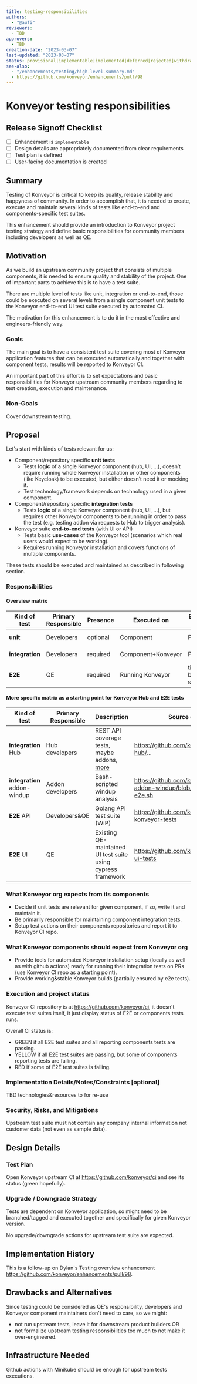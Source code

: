 ```yaml
---
title: testing-responsibilities
authors:
  - "@aufi"
reviewers:
  - TBD
approvers:
  - TBD
creation-date: "2023-03-07"
last-updated: "2023-03-07"
status: provisional|implementable|implemented|deferred|rejected|withdrawn|replaced
see-also:
  - "/enhancements/testing/high-level-summary.md"
  - https://github.com/konveyor/enhancements/pull/98
---
```


# Konveyor testing responsibilities

## Release Signoff Checklist

- [ ] Enhancement is `implementable`
- [ ] Design details are appropriately documented from clear requirements
- [ ] Test plan is defined
- [ ] User-facing documentation is created

## Summary

Testing of Konveyor is critical to keep its quality, release stability and happyness of community. In order to accomplish that, it is needed to create, execute and maintain several kinds of tests like end-to-end and components-specific test suites.

This enhancement should provide an introduction to Konveyor project testing strategy and define basic responsibilities for community members including developers as well as QE.

## Motivation

As we build an upstream community project that consists of multiple components, it is needed to ensure quality and stability of the project. One of important parts to achieve this is to have a test suite.

There are multiple level of tests like unit, integration or end-to-end, those could be executed on several levels from a single component unit tests to the Konveyor end-to-end UI test suite executed by automated CI.

The motivation for this enhancement is to do it in the most effective and engineers-friendly way.

### Goals

The main goal is to have a consistent test suite covering most of Konveyor application features that can be executed automatically and together with component tests, results will be reported to Konveyor CI.

An important part of this effort is to set expectations and basic responsibilities for Konveyor upstream community members regarding to test creation, execution and maintenance.

### Non-Goals

Cover downstream testing.

## Proposal

Let's start with kinds of tests relevant for us:
- Component/repository specific **unit tests**
  - Tests **logic** of a single Konveyor component (hub, UI, …), doesn’t require running whole Konveyor installation or other components (like Keycloak) to be executed, but either doesn’t need it or mocking it.
  - Test technology/framework depends on technology used in a given component.
- Component/repository specific **integration tests**
  - Tests **logic** of a single Konveyor component (hub, UI, …), but requires other Konveyor components to be running in order to pass the test (e.g. testing addon via requests to Hub to trigger analysis).
- Konveyor suite **end-to-end tests** (with UI or API)
  - Tests basic **use-cases** of the Konveyor tool (scenarios which real users would expect to be working).
  - Requires running Konveyor installation and covers functions of multiple components.

These tests should be executed and maintained as described in following section.

### Responsibilities

#### Overview matrix

| Kind of test | Primary Responsible | Presence | Executed on | Executed from | Source code in |
|---|---|---|---|---|---|
| **unit** | Developers | optional | Component | PRs&push | Component repo |
| **integration** | Developers | required | Component+Konveyor | PRs&push | Component repo |
| **E2E** | QE | required | Running Konveyor | time-based schedule | E2E test suite repos |

#### More specific matrix as a starting point for Konveyor Hub and E2E tests

| Kind of test | Primary Responsible | Description | Source code | Triggered by |
|---|---|---|---|---|
| **integration** Hub | Hub developers | REST API coverage tests, maybe addons, [more](https://github.com/konveyor/tackle2-hub/discussions/241) | https://github.com/konveyor/tackle2-hub/... | PR&push |
| **integration** addon-windup | Addon developers | Bash-scripted windup analysis | https://github.com/konveyor/tackle2-addon-windup/blob/main/hack/test-e2e.sh | PR&push |
| **E2E** API | Developers&QE | Golang API test suite (WIP) | https://github.com/konveyor/go-konveyor-tests | time-based schedule |
| **E2E** UI | QE | Existing QE-maintained UI test suite using cypress framework | https://github.com/konveyor/tackle-ui-tests | time-based schedule |



### What Konveyor org expects from its components
- Decide if unit tests are relevant for given component, if so, write it and maintain it.
- Be primarily responsible for maintaining component integration tests.
- Setup test actions on their components repositories and report it to Konveyor CI repo.

### What Konveyor components should expect from Konveyor org
- Provide tools for automated Konveyor installation setup (locally as well as with github actions) ready for running their integration tests on PRs (use Konveyor CI repo as a starting point).
- Provide working&stable Konveyor builds (partially ensured by e2e tests).

### Execution and project status

Konveyor CI repository is at https://github.com/konveyor/ci, it doesn't execute test suites itself, it just display status of E2E or components tests runs.

Overall CI status is:
- GREEN if all E2E test suites and all reporting components tests are passing.
- YELLOW if all E2E test suites are passing, but some of components reporting tests are failing.
- RED if some of E2E test suites is failing.

### Implementation Details/Notes/Constraints [optional]

TBD technologies&resources to for re-use

### Security, Risks, and Mitigations

Upstream test suite must not contain any company internal information not customer data (not even as sample data).

## Design Details

### Test Plan

Open Konveyor upstream CI at https://github.com/konveyor/ci and see its status (green hopefully).

### Upgrade / Downgrade Strategy

Tests are dependent on Konveyor application, so might need to be branched/tagged and executed together and specifically for given Konveyor version.

No upgrade/downgrade actions for upstream test suite are expected.

## Implementation History

This is a follow-up on Dylan's Testing overview enhancement https://github.com/konveyor/enhancements/pull/98. 

## Drawbacks and Alternatives

Since testing could be considered as QE's responsibility, developers and Konveyor component maintainers don't need to care, so we might:
- not run upstream tests, leave it for downstream product builders OR
- not formalize upstream testing responsibilities too much to not make it over-engineered. 

## Infrastructure Needed

Github actions with Minikube should be enough for upstream tests executions.

